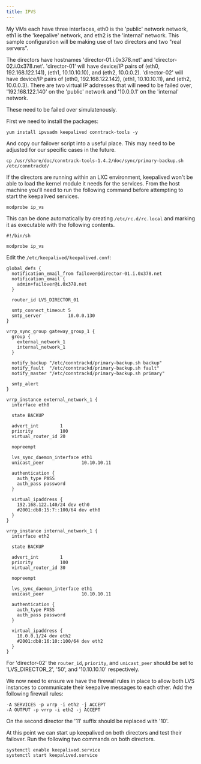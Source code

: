 ```yaml
---
title: IPVS
---
```


My VMs each have three interfaces, eth0 is the 'public' network network, eth1
is the 'keepalive' network, and eth2 is the 'internal' network. This sample
configuration will be making use of two directors and two "real servers".

The directors have hostnames 'director-01.i.0x378.net' and
'director-02.i.0x378.net'. 'director-01' will have device/IP pairs of (eth0,
192.168.122.141), (eth1, 10.10.10.10), and (eth2, 10.0.0.2). 'director-02' will
have device/IP pairs of (eth0, 192.168.122.142), (eth1, 10.10.10.11), and
(eth2, 10.0.0.3). There are two virtual IP addresses that will need to be
failed over, '192.168.122.140' on the 'public' network and '10.0.0.1'  on the
'internal' network.

These need to be failed over simulatenously.

First we need to install the packages:

```
yum install ipvsadm keepalived conntrack-tools -y
```

And copy our failover script into a useful place. This may need to be adjusted
for our specific cases in the future.

```
cp /usr/share/doc/conntrack-tools-1.4.2/doc/sync/primary-backup.sh /etc/conntrackd/
```

If the directors are running within an LXC environment, keepalived won't be
able to load the kernel module it needs for the services. From the host machine
you'll need to run the following command before attempting to start the
keepalived services.

```
modprobe ip_vs
```

This can be done automatically by creating `/etc/rc.d/rc.local` and marking it
as executable with the following contents.

```
#!/bin/sh

modprobe ip_vs
```

Edit the `/etc/keepalived/keepalived.conf`:

```
global_defs {
  notification_email_from failover@director-01.i.0x378.net
  notification_email {
    admin+failover@i.0x378.net
  }

  router_id LVS_DIRECTOR_01

  smtp_connect_timeout 5
  smtp_server          10.0.0.130
}

vrrp_sync_group gateway_group_1 {
  group {
    external_network_1
    internal_network_1
  }

  notify_backup "/etc/conntrackd/primary-backup.sh backup"
  notify_fault  "/etc/conntrackd/primary-backup.sh fault"
  notify_master "/etc/conntrackd/primary-backup.sh primary"

  smtp_alert
}

vrrp_instance external_network_1 {
  interface eth0

  state BACKUP

  advert_int        1
  priority          100
  virtual_router_id 20

  nopreempt

  lvs_sync_daemon_interface eth1
  unicast_peer              10.10.10.11

  authentication {
    auth_type PASS
    auth_pass password
  }

  virtual_ipaddress {
    192.168.122.140/24 dev eth0
    #2001:db8:15:7::100/64 dev eth0
  }
}

vrrp_instance internal_network_1 {
  interface eth2

  state BACKUP

  advert_int        1
  priority          100
  virtual_router_id 30

  nopreempt

  lvs_sync_daemon_interface eth1
  unicast_peer              10.10.10.11

  authentication {
    auth_type PASS
    auth_pass password
  }

  virtual_ipaddress {
    10.0.0.1/24 dev eth2
    #2001:db8:16:10::100/64 dev eth2
  }
}
```

For 'director-02' the `router_id`, `priority`, and `unicast_peer` should be set
to 'LVS_DIRECTOR_2', '50', and '10.10.10.10' respectively.

We now need to ensure we have the firewall rules in place to allow both LVS
instances to communicate their keepalive messages to each other. Add the
following firewall rules:

```
-A SERVICES -p vrrp -i eth2 -j ACCEPT
-A OUTPUT -p vrrp -i eth2 -j ACCEPT
```

On the second director the '11' suffix should be replaced with '10'.

At this point we can start up keepalived on both directors and test their
failover. Run the following two commands on both directors.

```
systemctl enable keepalived.service
systemctl start keepalived.service
```

